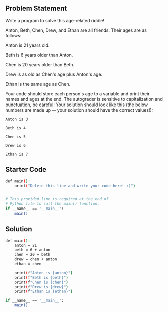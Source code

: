 ## Problem Statement

Write a program to solve this age-related riddle!

Anton, Beth, Chen, Drew, and Ethan are all friends. Their ages are as follows:

Anton is 21 years old.

Beth is 6 years older than Anton.

Chen is 20 years older than Beth.

Drew is as old as Chen's age plus Anton's age.

Ethan is the same age as Chen.

Your code should store each person's age to a variable and print their names and ages at the end. The autograder is sensitive to capitalization and punctuation, be careful! Your solution should look like this (the below numbers are made up -- your solution should have the correct values!):


```
Anton is 3

Beth is 4

Chen is 5

Drew is 6

Ethan is 7
```

## Starter Code

```bash
def main():
    print("Delete this line and write your code here! :)")


# This provided line is required at the end of
# Python file to call the main() function.
if __name__ == '__main__':
    main()
```

## Solution

```bash
def main():
    anton = 21
    beth = 6 + anton
    chen = 20 + beth
    drew = chen + anton
    ethan = chen

    print(f"Anton is {anton}")
    print(f"Beth is {beth}")
    print(f"Chen is {chen}")
    print(f"Drew is {drew}")
    print(f"Ethan is {ethan}")

if __name__ == '__main__':
    main()

```